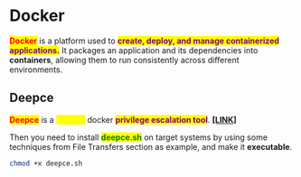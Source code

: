 # Docker

<mark style="color:red;">**Docker**</mark> is a platform used to <mark style="color:purple;">**create, deploy, and manage containerized applications.**</mark> It packages an application and its dependencies into **containers**, allowing them to run consistently across different environments.

## Deepce

<mark style="color:red;">**Deepce**</mark> is a <mark style="color:yellow;">**pure sh**</mark> docker <mark style="color:purple;">**privilege escalation tool**</mark>. [**\[LINK\]**](https://github.com/stealthcopter/deepce)

Then you need to install <mark style="color:green;">**deepce.sh**</mark> on target systems by using some techniques from File Transfers section as example, and make it **executable**.

```bash
chmod +x deepce.sh
```
